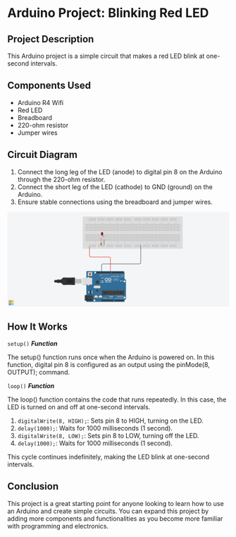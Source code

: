 # Arduino Project: Blinking Red LED

## Project Description

This Arduino project is a simple circuit that makes a red LED blink at one-second intervals.

## Components Used

- Arduino R4 Wifi
- Red LED
- Breadboard
- 220-ohm resistor
- Jumper wires

## Circuit Diagram

1. Connect the long leg of the LED (anode) to digital pin 8 on the Arduino through the 220-ohm resistor.
2. Connect the short leg of the LED (cathode) to GND (ground) on the Arduino.
3. Ensure stable connections using the breadboard and jumper wires.

![Circuit diagram](https://github.com/MBenincasa/arduino-learning-projects/blob/main/red_led_flash/blinking_red_led_design.png)

## How It Works
`setup()` ***Function***

The setup() function runs once when the Arduino is powered on. In this function, digital pin 8 is configured as an output using the pinMode(8, OUTPUT); command.

`loop()` ***Function***

The loop() function contains the code that runs repeatedly. In this case, the LED is turned on and off at one-second intervals.

1. `digitalWrite(8, HIGH);`: Sets pin 8 to HIGH, turning on the LED.
2. `delay(1000);`: Waits for 1000 milliseconds (1 second).
3. `digitalWrite(8, LOW);`: Sets pin 8 to LOW, turning off the LED.
4. `delay(1000);`: Waits for 1000 milliseconds (1 second).

This cycle continues indefinitely, making the LED blink at one-second intervals.

## Conclusion

This project is a great starting point for anyone looking to learn how to use an Arduino and create simple circuits. You can expand this project by adding more components and functionalities as you become more familiar with programming and electronics.
